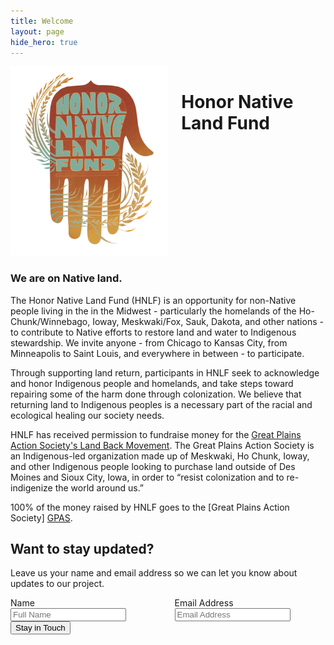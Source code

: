 ```yaml
---
title: Welcome
layout: page
hide_hero: true
---
```


<div class="columns is-vcentered">
  <div class="column">
    <img src="/images/HNLF Logo Small.png">
  </div>
  <div class="column">
    <h1>Honor Native Land Fund</h1>
  </div>  
</div>

### We are on Native land. 

The Honor Native Land Fund (HNLF) is an opportunity for non-Native people living in the in the Midwest - particularly the homelands of the Ho-Chunk/Winnebago, Ioway, Meskwaki/Fox, Sauk, Dakota, and other nations - to contribute to Native efforts to restore land and water to Indigenous stewardship. We invite anyone - from Chicago to Kansas City, from Minneapolis to Saint Louis, and everywhere in between - to participate. 

Through supporting land return, participants in HNLF seek to acknowledge and honor Indigenous people and homelands, and take steps toward repairing some of the harm done through colonization. We believe that returning land to Indigenous peoples is a necessary part of the racial and ecological healing our society needs.  

HNLF has received permission to fundraise money for the [Great Plains Action Society's Land Back Movement][LB]. The Great Plains Action Society is an Indigenous-led organization made up of Meskwaki, Ho Chunk, Ioway, and other Indigenous people looking to purchase land outside of Des Moines and Sioux City, Iowa, in order to “resist colonization and to re-indigenize the world around us.”

100% of the money raised by HNLF goes to the [Great Plains Action Society] [GPAS].

<div class="container">
  <h2>Want to stay updated?</h2>
  <p>Leave us your name and email address so we can let you know about updates to our project. </p>
  <form action="https://formsubmit.co/215bf59e2c8cf519a7c116544d893c1d" method="POST">
    <div class="box">
      <div class="columns">
        <div class="column is-one-quarter">
          <label class="label">Name</label>
          <div class="columns">
            <div class="column">
              <input type="text" name="name" class="form-control" placeholder="Full Name" required>
            </div>
          </div>
        </div>
        <div class="column is-one-quarter">
          <label class="label">Email Address</label>
          <div class="columns">
            <div class="column">
              <input type="email" name="email" class="form-control" placeholder="Email Address" required>
            </div>
          </div>
        </div>
      </div>
      <button type="submit" class="button is-normal is-dark">Stay in Touch</button>
    </div>
  </form>
  <div></div>
</div>

[GPAS]: https://www.greatplainsaction.org/
[LB]: https://secure.actblue.com/donate/rematriate?refcode=hnlf
